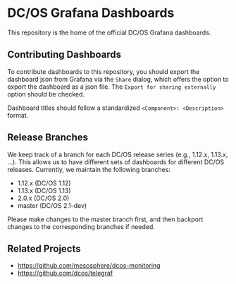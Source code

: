 # DC/OS Grafana Dashboards

This repository is the home of the official DC/OS Grafana dashboards.

## Contributing Dashboards

To contribute dashboards to this repository, you should export the dashboard json from Grafana via the `Share` dialog, which offers the option to export the dashboard as a json file.
The `Export for sharing externally` option should be checked.

Dashboard titles should follow a standardized `<Component>: <Description>` format.

## Release Branches

We keep track of a branch for each DC/OS release series (e.g., 1.12.x, 1.13.x, ...).
This allows us to have different sets of dashboards for different DC/OS releases.
Currently, we maintain the following branches:

- 1.12.x (DC/OS 1.12)
- 1.13.x (DC/OS 1.13)
- 2.0.x (DC/OS 2.0)
- master (DC/OS 2.1-dev)


Please make changes to the master branch first, and then backport changes to the corresponding branches if needed.

## Related Projects

- https://github.com/mesosphere/dcos-monitoring
- https://github.com/dcos/telegraf

